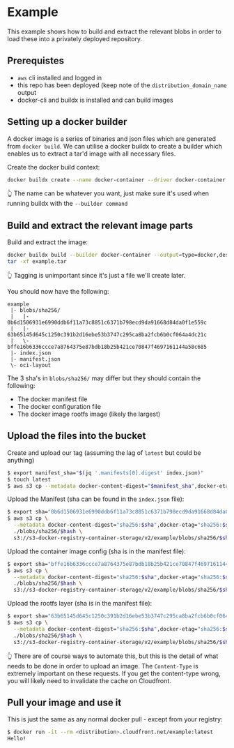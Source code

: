 # Example

This example shows how to build and extract the relevant blobs in order to load
these into a privately deployed repository.

## Prerequistes

- `aws` cli installed and logged in
- this repo has been deployed (keep note of the `distribution_domain_name`
  output
- docker-cli and buildx is installed and can build images

## Setting up a docker builder

A docker image is a series of binaries and json files which are generated from
`docker build`. We can utilise a docker buildx to create a builder which enables
us to extract a tar'd image with all necessary files.

Create the docker build context:

```sh
docker buildx create --name docker-container --driver docker-container
```

👆 The name can be whatever you want, just make sure it's used when running
buildx with the `--builder command`

## Build and extract the relevant image parts

Build and extract the image:

```sh
docker buildx build --builder docker-container --output=type=docker,dest=example.tar .
tar -xf example.tar
```

👆 Tagging is unimportant since it's just a file we'll create later.

You should now have the following:
```
example
 |- blobs/sha256/
 |   |- 0b6d1506931e6990ddb6f11a73c8851c6371b798ecd9da91668d84da0f1e559c 
 |   |- 63b65145d645c1250c391b2d16ebe53b3747c295ca8ba2fcb6b0cf064a4dc21c
 |   \- bffe16b6336ccce7a8764375e87bdb18b25b421ce70847f4697161144a58c685 
 |- index.json
 |- manifest.json
 \- oci-layout
```

The 3 sha's in `blobs/sha256/` may differ but they should contain the following:

- The docker manifest file
- The docker configuration file
- The docker image rootfs image (likely the largest)

## Upload the files into the bucket

Create and upload our tag (assuming the lag of `latest` but could be anything)

```sh
$ export manifest_sha="$(jq '.manifests[0].digest' index.json)"
$ touch latest
$ aws s3 cp --metadata docker-content-digest="$manifest_sha",docker-etag="$manifest_sha" latest s3://s3-docker-registry-container-storage/v2/example/manifests/latest
```

Upload the Manifest (sha can be found in the `index.json` file):

```sh
$ export sha="0b6d1506931e6990ddb6f11a73c8851c6371b798ecd9da91668d84da0f1e559c"
$ aws s3 cp \
  --metadata docker-content-digest="sha256:$sha",docker-etag="sha256:$sha",Content-Type="application/vnd.docker.distribution.manifest.v2+json" \
  ./blobs/sha256/$hash \
  s3://s3-docker-registry-container-storage/v2/example/blobs/sha256/$sha
```

Upload the container image config (sha is in the manifest file):

```sh
$ export sha="bffe16b6336ccce7a8764375e87bdb18b25b421ce70847f4697161144a58c685"
$ aws s3 cp \
  --metadata docker-content-digest="sha256:$sha",docker-etag="sha256:$sha",Content-Type="application/vnd.docker.container.image.v1+json" \
  ./blobs/sha256/$hash \
  s3://s3-docker-registry-container-storage/v2/example/blobs/sha256/$sha
```

Upload the rootfs layer (sha is in the manifest file):

```sh
$ export sha="63b65145d645c1250c391b2d16ebe53b3747c295ca8ba2fcb6b0cf064a4dc21c"
$ aws s3 cp \
  --metadata docker-content-digest="sha256:$sha",docker-etag="sha256:$sha",Content-Type="application/vnd.docker.image.rootfs.diff.tar.gzip" \
  ./blobs/sha256/$hash \
  s3://s3-docker-registry-container-storage/v2/example/blobs/sha256/$sha
```

👆 There are of course ways to automate this, but this is the detail of what 
needs to be done in order to upload an image. The `Content-Type` is extremely
important on these requests. If you get the content-type wrong, you will likely
need to invalidate the cache on Cloudfront.

## Pull your image and use it

This is just the same as any normal docker pull - except from your registry:

```sh
$ docker run -it --rm <distribution>.cloudfront.net/example:latest
Hello!
```
